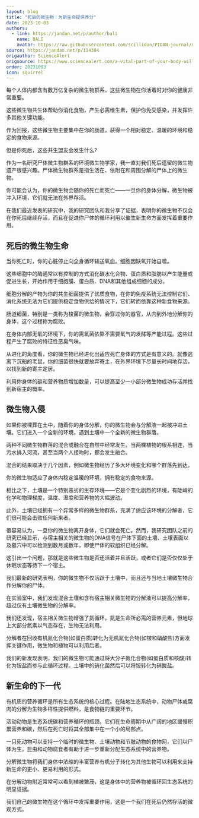 ```yaml
---
layout: blog
title: "死后的微生物：为新生命提供养分"
date: 2023-10-03
authors:
  - link: https://jandan.net/p/author/bali
    name: BALI
    avatar: https://raw.githubusercontent.com/scillidan/PIDAN-journal/main/asset/yafa.png
source: https://jandan.net/p/114384
origauthor: ScienceAlert
origsource: https://www.sciencealert.com/a-vital-part-of-your-body-will-continue-to-live-years-after-you-die
order: 20231003
icon: squirrel
---
```


每个人体内都含有数万亿复杂的微生物群系，这些微生物在你活着时对你的健康非常重要。

这些微生物共生体帮助你消化食物，产生必需维生素，保护你免受感染，并发挥许多其他关键功能。

作为回报，这些微生物主要集中在你的肠道，获得一个相对稳定、温暖的环境和稳定的食物来源。

但是你死后，这些共生盟友会发生什么?

作为一名研究尸体微生物群系的环境微生物学家，我一直对我们死后遗留的微生物遗产很感兴趣。尸体微生物群系是指生活在、依附在和周围分解的尸体上的微生物。

你可能会认为，你的微生物会随你的死亡而死亡——一旦你的身体分解，微生物被冲入环境，它们就无法在外界存活。

在我们最近发表的研究中，我的研究团队和我分享了证据，表明你的微生物不仅会在你死后继续存活，而且在促进你尸体的循环利用以催生新生命方面发挥着重要作用。

## 死后的微生物生命

当你死亡时，你的心脏停止向全身循环输送氧血。细胞因缺氧开始自噬。

这些细胞中的酶通常以有控制的方式消化碳水化合物、蛋白质和脂肪以产生能量或促进生长，开始作用于细胞膜、蛋白质、DNA和其他组成细胞的成分。

细胞分解的产物为你的共生细菌提供了优质食物，在你的免疫系统无法控制它们、消化系统无法为它们提供稳定食物供给的情况下，它们转而依靠这种新食物来源。

肠道细菌，特别是一类称为梭菌的微生物，会穿过你的器官，从内到外地分解你的身体，这个过程称为腐败。

在身体内部无氧的环境下，你的需氧菌依靠不需要氧气的发酵等产能过程。这些过程产生了腐败的特征性恶臭气味。

从进化的角度看，你的微生物已经进化出适应死亡身体的方式是有意义的。就像逃离下沉船的老鼠，你的细菌很快就要放弃寄主，在外界环境下尽量长时间地存活，以找到新的寄主定居。

利用你身体的碳和营养物质增加数量，可以提高至少一小部分微生物成功存活并找到新宿主的概率。

## 微生物入侵

如果你被埋葬在土中，随着你的身体分解，你的微生物会与分解液一起被冲进土壤。它们进入一个全新的环境，遇到土壤中一个全新的微生物群落。

两种不同微生物群落的混合或融合在自然中经常发生。当两棵植物的根系相连，当污水排入河流，甚至当两个人接吻时，都会发生融合。

混合的结果取决于几个因素，例如微生物经历了多大环境变化和哪个群落先到达。

你的微生物适应了身体内稳定温暖的环境，拥有稳定的食物来源。

相比之下，土壤是一个特别恶劣的生存环境——它是个变化剧烈的环境，有陡峭的化学和物理梯度，温度、湿度和营养物的大幅波动。

此外，土壤已经拥有一个异常多样的微生物群系，充满了适应该环境的分解者，它们很可能会击败任何新来者。

很容易认为，一旦你的微生物离开身体，它们就会死亡。然而，我研究团队之前的研究已经显示，与宿主相关的微生物的DNA信号在尸体下面的土壤、土壤表面以及墓穴中可以检测到数月或数年，即使尸体的软组织已经分解。

这引出一个问题，那就是这些微生物是否还活着并且活跃，或者它们是否仅仅处于休眠状态等待下一个宿主。

我们最新的研究表明，你的微生物不仅活跃于土壤中，而且还与当地土壤微生物合作分解你的尸体。

在实验室中，我们发现混合土壤和含有宿主相关微生物的分解液可以提高分解率，超过仅有土壤微生物的分解率。

我们还发现，宿主相关微生物增强了氮循环。氮是生命所必需的营养元素，但地球上大部分氮素以气态存在，生物无法利用。

分解者在回收有机氮化合物(如蛋白质)转化为无机氮化合物(如铵和硝酸盐)方面发挥关键作用，微生物和植物可以利用后者。

我们的新发现表明，我们的微生物可能通过将大分子氮化合物(如蛋白质和核酸)转化为铵盐而参与此循环过程。土壤中的硝化菌然后可以将铵转化为硝酸盐。

## 新生命的下一代

有机质的营养循环是所有生态系统的核心过程。在陆地生态系统中，动物尸体或腐肉的分解为生物多样性提供燃料，是食物链的重要环节。

活动动物是生态系统碳和营养循环的瓶颈。它们在生命周期中从广阔的地区缓慢积累营养和碳，然后在死亡时将其全部集中在一个小的局部点。

一只死动物可以支持一个临时的微生物、土壤动物和节肢动物的食物网，它们以尸体为生。昆虫和动物腐食者有助于进一步重新分配生态系统中的营养物。

分解微生物将我们身体中浓缩的丰富营养有机分子转化为其他生物可以利用来支持新生命的更小、更易利用的形式。

在分解动物附近常常可以看到植被繁茂，这是身体中的营养物被循环回生态系统的明显证据。

我们自己的微生物在这个循环中发挥重要作用，这是一个我们在死后仍然存活的微观方式。